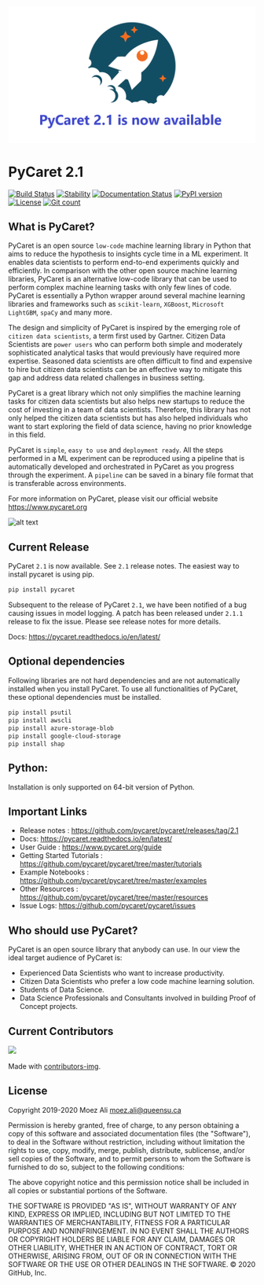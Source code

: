 ![alt text](https://github.com/pycaret/pycaret/blob/master/pycaret2.png)

# PyCaret 2.1
[![Build Status](https://travis-ci.com/pycaret/pycaret.svg?branch=master)](https://travis-ci.com/pycaret/pycaret) [![Stability](https://img.shields.io/badge/stability-stable-green.svg)](https://img.shields.io/badge/stability-stable-green.svg) [![Documentation Status](https://readthedocs.org/projects/pip/badge/?version=stable)](http://pip.pypa.io/en/stable/?badge=stable) [![PyPI version](https://badge.fury.io/py/pycaret.svg)](https://badge.fury.io/py/pycaret) [![License](https://img.shields.io/pypi/l/ansicolortags.svg)](https://img.shields.io/pypi/l/ansicolortags.svg) [![Git count](http://hits.dwyl.com/pycaret/pycaret/pycaret.svg)](http://hits.dwyl.com/pycaret/pycaret/pycaret)

## What is PyCaret?
PyCaret is an open source `low-code` machine learning library in Python that aims to reduce the hypothesis to insights cycle time in a ML experiment. It enables data scientists to perform end-to-end experiments quickly and efficiently. In comparison with the other open source machine learning libraries, PyCaret is an alternative low-code library that can be used to perform complex machine learning tasks with only few lines of code. PyCaret is essentially a Python wrapper around several machine learning libraries and frameworks such as `scikit-learn`, `XGBoost`, `Microsoft LightGBM`, `spaCy` and many more. 

The design and simplicity of PyCaret is inspired by the emerging role of `citizen data scientists`, a term first used by Gartner. Citizen Data Scientists are `power users` who can perform both simple and moderately sophisticated analytical tasks that would previously have required more expertise. Seasoned data scientists are often difficult to find and expensive to hire but citizen data scientists can be an effective way to mitigate this gap and address data related challenges in business setting. 

PyCaret is a great library which not only simplifies the machine learning tasks for citizen data scientists but also helps new startups to reduce the cost of investing in a team of data scientists. Therefore, this library has not only helped the citizen data scientists but has also helped individuals who want to start exploring the field of data science, having no prior knowledge in this field.

PyCaret is `simple`, `easy to use` and `deployment ready`. All the steps performed in a ML experiment can be reproduced using a pipeline that is automatically developed and orchestrated in PyCaret as you progress through the experiment. A `pipeline` can be saved in a binary file format that is transferable across environments.

For more information on PyCaret, please visit our official website https://www.pycaret.org

![alt text](https://github.com/pycaret/pycaret/blob/master/pycaret2-features.png)

## Current Release
PyCaret `2.1` is now available. See `2.1` release notes. The easiest way to install pycaret is using pip. 

```python
pip install pycaret
```
Subsequent to the release of PyCaret `2.1`, we have been notified of a bug causing issues in model logging. A patch has been released under `2.1.1` release to fix the issue. Please see release notes for more details.

Docs: https://pycaret.readthedocs.io/en/latest/


## Optional dependencies
Following libraries are not hard dependencies and are not automatically installed when you install PyCaret. To use all functionalities of PyCaret, these optional dependencies must be installed.

```shell
pip install psutil
pip install awscli 
pip install azure-storage-blob
pip install google-cloud-storage
pip install shap
```

## Python:
Installation is only supported on 64-bit version of Python.

## Important Links
- Release notes : https://github.com/pycaret/pycaret/releases/tag/2.1
- Docs: https://pycaret.readthedocs.io/en/latest/
- User Guide : https://www.pycaret.org/guide
- Getting Started Tutorials : https://github.com/pycaret/pycaret/tree/master/tutorials
- Example Notebooks : https://github.com/pycaret/pycaret/tree/master/examples
- Other Resources : https://github.com/pycaret/pycaret/tree/master/resources 
- Issue Logs: https://github.com/pycaret/pycaret/issues

## Who should use PyCaret?
PyCaret is an open source library that anybody can use. In our view the ideal target audience of PyCaret is: <br />

- Experienced Data Scientists who want to increase productivity.
- Citizen Data Scientists who prefer a low code machine learning solution.
- Students of Data Science.
- Data Science Professionals and Consultants involved in building Proof of Concept projects.

## Current Contributors
<a href="https://github.com/pycaret/pycaret/graphs/contributors">
  <img src="https://contributors-img.web.app/image?repo=pycaret/pycaret" />
</a>

Made with [contributors-img](https://contributors-img.web.app).

## License

Copyright 2019-2020 Moez Ali <moez.ali@queensu.ca>

Permission is hereby granted, free of charge, to any person obtaining a copy of this software and associated documentation files (the "Software"), to deal in the Software without restriction, including without limitation the rights to use, copy, modify, merge, publish, distribute, sublicense, and/or sell copies of the Software, and to permit persons to whom the Software is furnished to do so, subject to the following conditions:

The above copyright notice and this permission notice shall be included in all copies or substantial portions of the Software.

THE SOFTWARE IS PROVIDED "AS IS", WITHOUT WARRANTY OF ANY KIND, EXPRESS OR IMPLIED, INCLUDING BUT NOT LIMITED TO THE WARRANTIES OF MERCHANTABILITY, FITNESS FOR A PARTICULAR PURPOSE AND NONINFRINGEMENT. IN NO EVENT SHALL THE AUTHORS OR COPYRIGHT HOLDERS BE LIABLE FOR ANY CLAIM, DAMAGES OR OTHER LIABILITY, WHETHER IN AN ACTION OF CONTRACT, TORT OR OTHERWISE, ARISING FROM, OUT OF OR IN CONNECTION WITH THE SOFTWARE OR THE USE OR OTHER DEALINGS IN THE SOFTWARE.
© 2020 GitHub, Inc.
